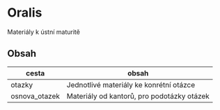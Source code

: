 # Oralis

Materiály k ústní maturitě

## Obsah

|cesta|obsah|
|-----|-----|
|otazky|Jednotlivé materiály ke konrétní otázce|
|osnova_otazek|Materiály od kantorů, pro podotázky otázek|